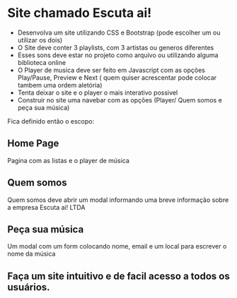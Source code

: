 # Site chamado Escuta ai!

 - Desenvolva um site utilizando CSS e Bootstrap (pode escolher um ou utilizar os dois)
 - O Site deve conter 3 playlists, com 3 artistas ou generos diferentes
 - Esses sons deve estar no projeto como arquivo ou utilizando alguma biblioteca online
 - O Player de musica deve ser feito em Javascript com as opções Play/Pause, Preview e Next ( quem quiser acrescentar pode colocar tambem uma ordem aletória)
 - Tenta deixar o site e o player o mais interativo possivel
 - Construir no site uma navebar com as opções (Player/ Quem somos e peça sua música)
 
 Fica definido então o escopo:

 ## Home Page 
 Pagina com as listas e o player de música

 ## Quem somos
  Quem somos deve abrir um modal informando uma breve informação sobre a empresa Escuta ai! LTDA
 
 ## Peça sua música
Um modal com um form colocando nome, email e um local para escrever o nome da música


## Faça um site intuitivo e de facil acesso a todos os usuários.
